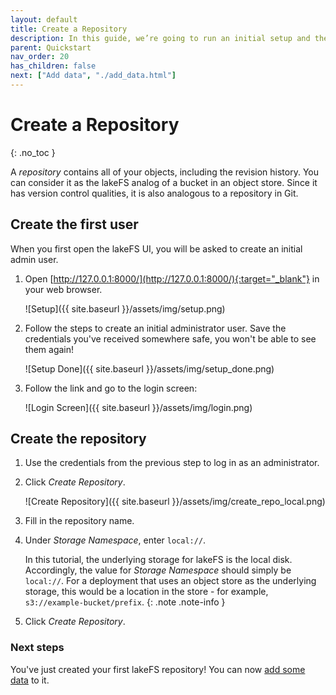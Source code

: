 ```yaml
---
layout: default
title: Create a Repository
description: In this guide, we’re going to run an initial setup and then create a new repository using lakeFS.
parent: Quickstart
nav_order: 20
has_children: false
next: ["Add data", "./add_data.html"]
---
```


# Create a Repository
{: .no_toc }

A _repository_ contains all of your objects, including the revision history.
You can consider it as the lakeFS analog of a bucket in an object store. Since it has version control qualities, it is also analogous to a repository in Git.

## Create the first user

When you first open the lakeFS UI, you will be asked to create an initial admin user.

1. Open [http://127.0.0.1:8000/](http://127.0.0.1:8000/){:target="_blank"} in your web browser.

   ![Setup]({{ site.baseurl }}/assets/img/setup.png)

1. Follow the steps to create an initial administrator user. Save the credentials you've received somewhere safe, you won't be able to see them again!

   ![Setup Done]({{ site.baseurl }}/assets/img/setup_done.png)

1. Follow the link and go to the login screen:

   ![Login Screen]({{ site.baseurl }}/assets/img/login.png)

## Create the repository 

1. Use the credentials from the previous step to log in as an administrator.

1. Click _Create Repository_.
    
   ![Create Repository]({{ site.baseurl }}/assets/img/create_repo_local.png)

1. Fill in the repository name.

1. Under _Storage Namespace_, enter `local://`.
 
   In this tutorial, the underlying storage for lakeFS is the local disk. Accordingly, the value for _Storage Namespace_ should simply be `local://`.
   For a deployment that uses an object store as the underlying storage, this would be a location in the store - for example, `s3://example-bucket/prefix`.
   {: .note .note-info }

1. Click _Create Repository_.

### Next steps

You've just created your first lakeFS repository! You can now [add some data](add_data.md) to it.
